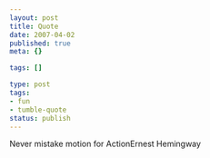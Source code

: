```yaml
---
layout: post
title: Quote
date: 2007-04-02
published: true
meta: {}

tags: []

type: post
tags:
- fun
- tumble-quote
status: publish
---
```

<!-- blockquote  -->Never mistake motion for Action<!-- endblockquote  -->Ernest Hemingway
